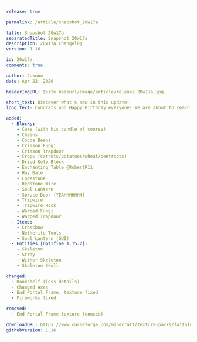 ```yaml
---
release: true

permalink: /article/snapshot_20w17a

title: Snapshot 20w17a
separatedTitle: Snapshot 20w17a
description: 20w17a Changelog
version: 1.16

id: 20w17a
comments: true

author: Juknum
date: Apr 22, 2020

headerImgURL: $site.baseurl/image/article/release_20w17a.jpg

short_text: Discover what's new in this update!
long_text: Congrats and Happy Birthday everyone! We are about to reach 30K downloads! The pack will be 1 year old within 2 days!

added:
  - Blocks:
    - Cake (with his candle of course)
    - Chains
    - Cocoa Beans
    - Crimson Fungi
    - Crimson Trapdoor
    - Crops (carrots/potatoes/wheat/beetroots)
    - Dried Kelp Block
    - Enchanting Table @RobertR11
    - Hay Bale
    - Lodestone
    - Redstone Wire
    - Soul Lantern
    - Spruce Door (YEAHHHHHHH)
    - Tripwire
    - Tripwire Hook
    - Waroed Fungi
    - Warped Trapdoor
  - Items:
    - Crossbow
    - Netherite Tools
    - Soul Lantern (GUI)
  - Entities [Optifine 1.15.2]:
    - Skeleton
    - Stray
    - Wither Skeleton
    - Skeleton Skull

changed:
  - Bookshelf (less details)
  - Changed Axes
  - End Portal Frame, texture fixed
  - Fireworks fixed

removed:
  - End Portal Frame texture (unused)

downloadURL: https://www.curseforge.com/minecraft/texture-packs/faithful-3d/files/2938029
githubVersion: 1.16
---
```

